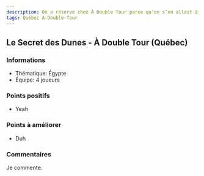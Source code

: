 ```yaml
---
description: On a réservé chez À Double Tour parce qu’on s’en allait à Québec et qu’on voulait essayer quelque chose de nouveau. Quelle chance on a eu de tomber sur Le Secret des Dunes comme premier jeu à vie! Une difficulté adéquate, une immersion impressionnante et un Maître de Jeu sur la coche pour notre initiation aux jeux d’évasion! C’était le début d’une passion pour nous et depuis ce jour-là, on en fait au moins deux ou trois par mois. Merci À Double Tour!
tags: Québec À-Double-Tour
---
```


## Le Secret des Dunes - À Double Tour (Québec)

### Informations

- Thématique: Égypte
- Équipe: 4 joueurs

### Points positifs

- Yeah

### Points à améliorer

- Duh

### Commentaires

Je commente.
